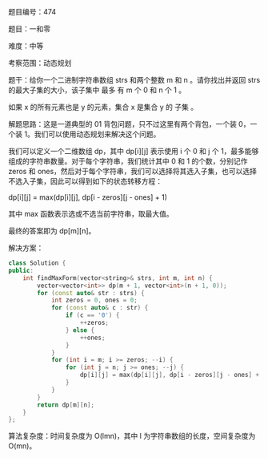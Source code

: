 题目编号：474

题目：一和零

难度：中等

考察范围：动态规划

题干：给你一个二进制字符串数组 strs 和两个整数 m 和 n 。请你找出并返回 strs 的最大子集的大小，该子集中 最多 有 m 个 0 和 n 个 1 。

如果 x 的所有元素也是 y 的元素，集合 x 是集合 y 的 子集 。

解题思路：这是一道典型的 01 背包问题，只不过这里有两个背包，一个装 0，一个装 1。我们可以使用动态规划来解决这个问题。

我们可以定义一个二维数组 dp，其中 dp[i][j] 表示使用 i 个 0 和 j 个 1，最多能够组成的字符串数量。对于每个字符串，我们统计其中 0 和 1 的个数，分别记作 zeros 和 ones，然后对于每个字符串，我们可以选择将其选入子集，也可以选择不选入子集，因此可以得到如下的状态转移方程：

dp[i][j] = max(dp[i][j], dp[i - zeros][j - ones] + 1)

其中 max 函数表示选或不选当前字符串，取最大值。

最终的答案即为 dp[m][n]。

解决方案：

```cpp
class Solution {
public:
    int findMaxForm(vector<string>& strs, int m, int n) {
        vector<vector<int>> dp(m + 1, vector<int>(n + 1, 0));
        for (const auto& str : strs) {
            int zeros = 0, ones = 0;
            for (const auto& c : str) {
                if (c == '0') {
                    ++zeros;
                } else {
                    ++ones;
                }
            }
            for (int i = m; i >= zeros; --i) {
                for (int j = n; j >= ones; --j) {
                    dp[i][j] = max(dp[i][j], dp[i - zeros][j - ones] + 1);
                }
            }
        }
        return dp[m][n];
    }
};
```

算法复杂度：时间复杂度为 O(lmn)，其中 l 为字符串数组的长度，空间复杂度为 O(mn)。